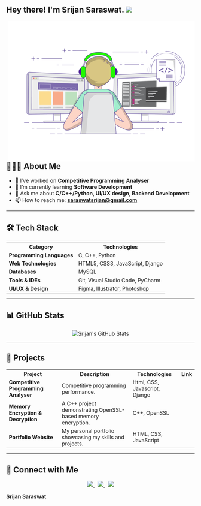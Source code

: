<h2> Hey there! I'm Srijan Saraswat. <img src="https://github.com/souvikguria98/souvikguria98/blob/master/Hi.gif" width="25"></h2>
<img align="right" alt="GIF" src="https://raw.githubusercontent.com/devSouvik/devSouvik/master/gif3.gif" width="500"/>

## 👨🏻‍💻 About Me

- 🔭 I’ve worked on **Competitive Programming Analyser**
- 🌱 I’m currently learning **Software Development**
- 💬 Ask me about **C/C++/Python, UI/UX design, Backend Development**
- 📫 How to reach me: **saraswatsrijan@gmail.com**

---

## 🛠 Tech Stack

<table align="center">
  <tr>
    <th>Category</th>
    <th>Technologies</th>
  </tr>
  <tr>
    <td><b>Programming Languages</b></td>
    <td>C, C++, Python</td>
  </tr>
  <tr>
    <td><b>Web Technologies</b></td>
    <td>HTML5, CSS3, JavaScript, Django</td>
  </tr>
  <tr>
    <td><b>Databases</b></td>
    <td>MySQL</td>
  </tr>
  <tr>
    <td><b>Tools & IDEs</b></td>
    <td>Git, Visual Studio Code, PyCharm</td>
  </tr>
  <tr>
    <td><b>UI/UX & Design</b></td>
    <td>Figma, Illustrator, Photoshop</td>
  </tr>
</table>

---

## 📊 GitHub Stats

<p align="center">
  <img align="center" src="https://github-readme-stats.vercel.app/api?username=srijansaraswat&include_all_commits=true&count_private=true&show_icons=true&line_height=20&title_color=7A7ADB&icon_color=2234AE&text_color=D3D3D3&bg_color=0,000000,130F40" alt="Srijan's GitHub Stats">
</p>

---

## 🚀 Projects

<table>
  <tr>
    <th>Project</th>
    <th>Description</th>
    <th>Technologies</th>
    <th>Link</th>
  </tr>
  <tr>
    <td><b>Competitive Programming Analyser</b></td>
    <td>Competitive programming performance.</td>
    <td>Html, CSS, Javascript, Django</td>
<!--     <td><a href="https://github.com/srijansaraswat/competitive-programming-analyser">GitHub Repo</a></td> -->
  </tr>
  <tr>
    <td><b>Memory Encryption & Decryption</b></td>
    <td>A C++ project demonstrating OpenSSL-based memory encryption.</td>
    <td>C++, OpenSSL</td>
<!--     <td><a href="https://github.com/srijansaraswat/memory-encryption">GitHub Repo</a></td> -->
  </tr>
  <tr>
    <td><b>Portfolio Website</b></td>
    <td>My personal portfolio showcasing my skills and projects.</td>
    <td>HTML, CSS, JavaScript</td>
<!--     <td><a href="https://srijansaraswat.github.io/">Live Demo</a></td> -->
  </tr>
</table>

---

## 🤝 Connect with Me

<p align="center">
  <a href="https://www.linkedin.com/in/srijan-saraswat" target="_blank" rel="noopener noreferrer">
    <img src="https://img.icons8.com/plasticine/100/000000/linkedin.png" width="50" />
  </a>
  &nbsp;
  <a href="https://instagram.com/_.srijan_saraswat._" target="_blank" rel="noopener noreferrer">
    <img src="https://img.icons8.com/plasticine/100/000000/instagram-new.png" width="50" />
  </a>
  &nbsp;
  <a href="mailto:saraswatsrijan@gmail.com" target="_blank" rel="noopener noreferrer">
    <img src="https://img.icons8.com/plasticine/100/000000/gmail.png" width="50" />
  </a>
</p>

**Srijan Saraswat**
